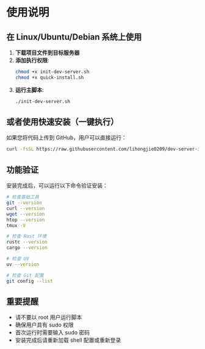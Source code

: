 # 使用说明

## 在 Linux/Ubuntu/Debian 系统上使用

1. **下载项目文件到目标服务器**
2. **添加执行权限**:
   ```bash
   chmod +x init-dev-server.sh
   chmod +x quick-install.sh
   ```
3. **运行主脚本**:
   ```bash
   ./init-dev-server.sh
   ```

## 或者使用快速安装（一键执行）

如果您将代码上传到 GitHub，用户可以直接运行：

```bash
curl -fsSL https://raw.githubusercontent.com/lihongjie0209/dev-server-init/main/init-dev-server.sh | bash
```

## 功能验证

安装完成后，可以运行以下命令验证安装：

```bash
# 检查基础工具
git --version
curl --version
wget --version
htop --version
tmux -V

# 检查 Rust 环境
rustc --version
cargo --version

# 检查 UV
uv --version

# 检查 Git 配置
git config --list
```

## 重要提醒

- 请不要以 root 用户运行脚本
- 确保用户具有 sudo 权限
- 首次运行时需要输入 sudo 密码
- 安装完成后请重新加载 shell 配置或重新登录
